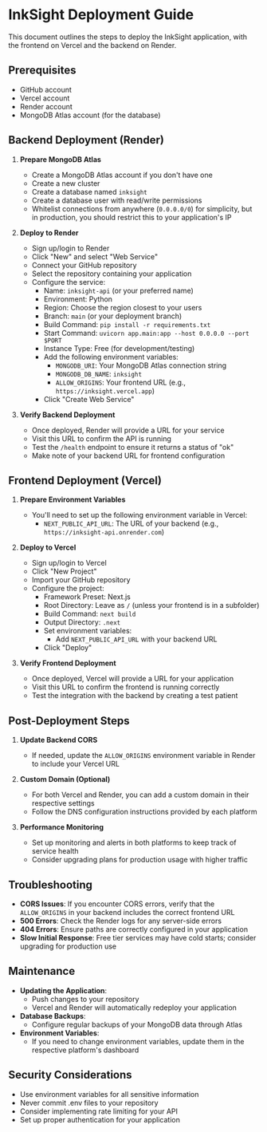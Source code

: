 # InkSight Deployment Guide

This document outlines the steps to deploy the InkSight application, with the frontend on Vercel and the backend on Render.

## Prerequisites

- GitHub account
- Vercel account
- Render account
- MongoDB Atlas account (for the database)

## Backend Deployment (Render)

1. **Prepare MongoDB Atlas**
   - Create a MongoDB Atlas account if you don't have one
   - Create a new cluster
   - Create a database named `inksight`
   - Create a database user with read/write permissions
   - Whitelist connections from anywhere (`0.0.0.0/0`) for simplicity, but in production, you should restrict this to your application's IP

2. **Deploy to Render**
   - Sign up/login to Render
   - Click "New" and select "Web Service"
   - Connect your GitHub repository
   - Select the repository containing your application
   - Configure the service:
     - Name: `inksight-api` (or your preferred name)
     - Environment: Python
     - Region: Choose the region closest to your users
     - Branch: `main` (or your deployment branch)
     - Build Command: `pip install -r requirements.txt`
     - Start Command: `uvicorn app.main:app --host 0.0.0.0 --port $PORT`
     - Instance Type: Free (for development/testing)
     - Add the following environment variables:
       - `MONGODB_URI`: Your MongoDB Atlas connection string
       - `MONGODB_DB_NAME`: `inksight`
       - `ALLOW_ORIGINS`: Your frontend URL (e.g., `https://inksight.vercel.app`)
     - Click "Create Web Service"

3. **Verify Backend Deployment**
   - Once deployed, Render will provide a URL for your service
   - Visit this URL to confirm the API is running
   - Test the `/health` endpoint to ensure it returns a status of "ok"
   - Make note of your backend URL for frontend configuration

## Frontend Deployment (Vercel)

1. **Prepare Environment Variables**
   - You'll need to set up the following environment variable in Vercel:
     - `NEXT_PUBLIC_API_URL`: The URL of your backend (e.g., `https://inksight-api.onrender.com`)

2. **Deploy to Vercel**
   - Sign up/login to Vercel
   - Click "New Project"
   - Import your GitHub repository
   - Configure the project:
     - Framework Preset: Next.js
     - Root Directory: Leave as `/` (unless your frontend is in a subfolder)
     - Build Command: `next build`
     - Output Directory: `.next`
     - Set environment variables:
       - Add `NEXT_PUBLIC_API_URL` with your backend URL
     - Click "Deploy"

3. **Verify Frontend Deployment**
   - Once deployed, Vercel will provide a URL for your application
   - Visit this URL to confirm the frontend is running correctly
   - Test the integration with the backend by creating a test patient

## Post-Deployment Steps

1. **Update Backend CORS**
   - If needed, update the `ALLOW_ORIGINS` environment variable in Render to include your Vercel URL

2. **Custom Domain (Optional)**
   - For both Vercel and Render, you can add a custom domain in their respective settings
   - Follow the DNS configuration instructions provided by each platform

3. **Performance Monitoring**
   - Set up monitoring and alerts in both platforms to keep track of service health
   - Consider upgrading plans for production usage with higher traffic

## Troubleshooting

- **CORS Issues**: If you encounter CORS errors, verify that the `ALLOW_ORIGINS` in your backend includes the correct frontend URL
- **500 Errors**: Check the Render logs for any server-side errors
- **404 Errors**: Ensure paths are correctly configured in your application
- **Slow Initial Response**: Free tier services may have cold starts; consider upgrading for production use

## Maintenance

- **Updating the Application**:
  - Push changes to your repository
  - Vercel and Render will automatically redeploy your application
- **Database Backups**:
  - Configure regular backups of your MongoDB data through Atlas
- **Environment Variables**:
  - If you need to change environment variables, update them in the respective platform's dashboard

## Security Considerations

- Use environment variables for all sensitive information
- Never commit .env files to your repository
- Consider implementing rate limiting for your API
- Set up proper authentication for your application 